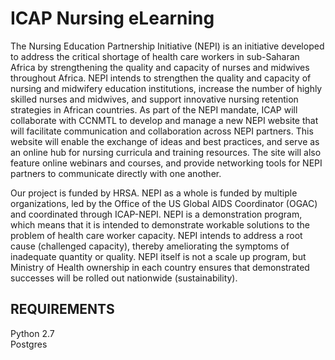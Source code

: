 ICAP Nursing eLearning
==========

The Nursing Education Partnership Initiative (NEPI) is an initiative developed to address the critical shortage of health care workers in sub-Saharan Africa by strengthening the quality and capacity of nurses and midwives throughout Africa. NEPI intends to strengthen the quality and capacity of nursing and midwifery education institutions, increase the number of highly skilled nurses and midwives, and support innovative nursing retention strategies in African countries. As part of the NEPI mandate, ICAP will collaborate with CCNMTL to develop and manage a new NEPI website that will facilitate communication and collaboration across NEPI partners. This website will enable the exchange of ideas and best practices, and serve as an online hub for nursing curricula and training resources. The site will also feature online webinars and courses, and provide networking tools for NEPI partners to communicate directly with one another.

Our project is funded by HRSA. NEPI as a whole is funded by multiple organizations, led by the Office of the US Global AIDS Coordinator (OGAC) and coordinated through ICAP-NEPI. NEPI is a demonstration program, which means that it is intended to demonstrate workable solutions to the problem of health care worker capacity. NEPI intends to address a root cause (challenged capacity), thereby ameliorating the symptoms of inadequate quantity or quality. NEPI itself is not a scale up program, but Ministry of Health ownership in each country ensures that demonstrated successes will be rolled out nationwide (sustainability).

REQUIREMENTS
------------
Python 2.7  
Postgres  
